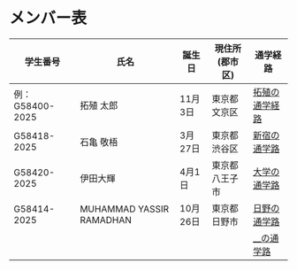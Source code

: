 # メンバー表

|学生番号|氏名|誕生日|現住所(郡市区)|通学経路|
|---|---|---|---|---|
|例：G58400-2025|拓殖 太郎|11月3日|東京都文京区|[拓殖の通学経路](route00.md)|
|G58418-2025|石亀 敬梧|3月27日|東京都渋谷区| [新宿の通学路](route01.md)|
|G58420-2025|伊田大輝|4月1日|東京都八王子市| [大学の通学路](route02.md)|
|G58414-2025|MUHAMMAD YASSIR RAMADHAN|10月26日|東京都日野市| [日野の通学路](route03.md)|
| | | | | [__の通学路](route04.md)|
